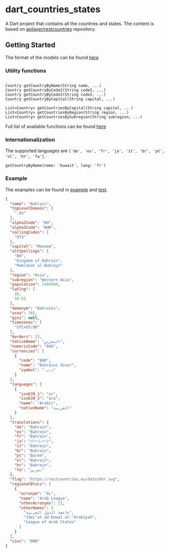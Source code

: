 # dart_countries_states

A Dart project that contains all the countries and states. The content is based on 
[apilayer/restcountries](https://github.com/apilayer/restcountries) repository.

## Getting Started

The format of the models can be found [here](lib/src/models/)

### Utility functions

```$dart

Country getCountryByName(String name, ...)
Country getCountryByCode2(String code2, ...)
Country getCountryByCode3(String code3, ...)
Country getCountryByCapital(String capital, ...)

List<Country> getCountriesByCapital(String capital, ...)
List<Country> getCountriesByRegion(String region, ...)
List<Country> getCountriesBySubregion(String subregion, ...)
```

Full list of available functions can be found [here](lib/src/countries.dart)

### Internationalization

The supported languages are `['de', 'es', 'fr', 'ja', 'it', 'br', 'pt', 'nl', 'hr', 'fa']`.

```dart2
getCountryByName(name: 'kuwait', lang: 'fr')
```

### Example

The examples can be found in [example](example/lib) and [test](test).

```json
{
  "name": "Bahrain",
  "topLevelDomain": [
    ".bh"
  ],
  "alpha2Code": "BH",
  "alpha3Code": "BHR",
  "callingCodes": [
    "973"
  ],
  "capital": "Manama",
  "altSpellings": [
    "BH",
    "Kingdom of Bahrain",
    "Mamlakat al-Baḥrayn"
  ],
  "region": "Asia",
  "subregion": "Western Asia",
  "population": 1404900,
  "latlng": [
    26,
    50.55
  ],
  "demonym": "Bahraini",
  "area": 765,
  "gini": null,
  "timezones": [
    "UTC+03:00"
  ],
  "borders": [],
  "nativeName": "‏البحرين",
  "numericCode": "048",
  "currencies": [
    {
      "code": "BHD",
      "name": "Bahraini dinar",
      "symbol": ".د.ب"
    }
  ],
  "languages": [
    {
      "iso639_1": "ar",
      "iso639_2": "ara",
      "name": "Arabic",
      "nativeName": "العربية"
    }
  ],
  "translations": {
    "de": "Bahrain",
    "es": "Bahrein",
    "fr": "Bahreïn",
    "ja": "バーレーン",
    "it": "Bahrein",
    "br": "Bahrein",
    "pt": "Barém",
    "nl": "Bahrein",
    "hr": "Bahrein",
    "fa": "بحرین"
  },
  "flag": "https://restcountries.eu/data/bhr.svg",
  "regionalBlocs": [
    {
      "acronym": "AL",
      "name": "Arab League",
      "otherAcronyms": [],
      "otherNames": [
        "جامعة الدول العربية",
        "Jāmiʻat ad-Duwal al-ʻArabīyah",
        "League of Arab States"
      ]
    }
  ],
  "cioc": "BRN"
}
```